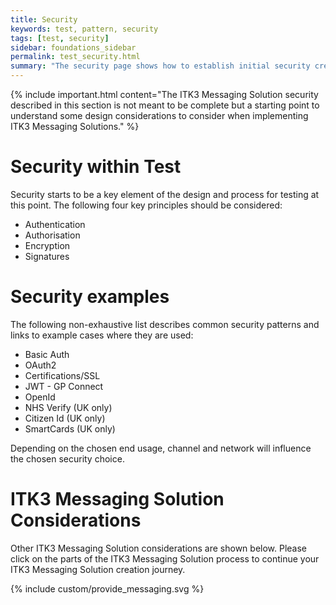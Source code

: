 ```yaml
---
title: Security
keywords: test, pattern, security
tags: [test, security]
sidebar: foundations_sidebar
permalink: test_security.html
summary: "The security page shows how to establish initial security credentials (where necessary) with the ITK3 Messaging Solution provided"
---
```


{% include important.html content="The ITK3 Messaging Solution security described in this section is not meant to be complete but a starting point to understand some design considerations to consider when implementing ITK3 Messaging Solutions." %}

# Security within Test #

Security starts to be a key element of the design and process for testing at this point. The following four key principles should be considered:

- Authentication
- Authorisation
- Encryption
- Signatures

# Security examples #

The following non-exhaustive list describes common security patterns and links to example cases where they are used:

- Basic Auth
- OAuth2
- Certifications/SSL
- JWT - GP Connect
- OpenId
- NHS Verify (UK only)
- Citizen Id (UK only)
- SmartCards (UK only)

Depending on the chosen end usage, channel and network will influence the chosen security choice.


# ITK3 Messaging Solution Considerations #

Other ITK3 Messaging Solution considerations are shown below. Please click on the parts of the ITK3 Messaging Solution process to continue your ITK3 Messaging Solution creation journey.

{% include custom/provide_messaging.svg %}

